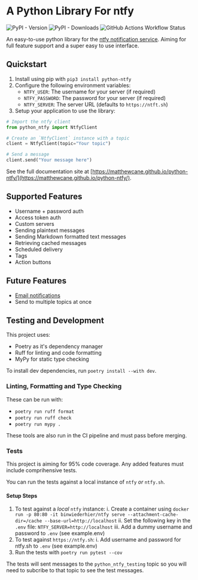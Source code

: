 # A Python Library For ntfy

![PyPI - Version](https://img.shields.io/pypi/v/python-ntfy?link=https%3A%2F%2Fpypi.org%2Fproject%2Fpython-ntfy%2F)
![PyPI - Downloads](https://img.shields.io/pypi/dm/python-ntfy?link=https%3A%2F%2Fpypistats.org%2Fpackages%2Fpython-ntfy)
![GitHub Actions Workflow Status](https://img.shields.io/github/actions/workflow/status/MatthewCane/python-ntfy/publish.yml?link=https%3A%2F%2Fgithub.com%2FMatthewCane%2Fpython-ntfy%2Factions%2Fworkflows%2Fpublish.yml)

An easy-to-use python library for the [ntfy notification service](https://ntfy.sh/). Aiming for full feature support and a super easy to use interface.

## Quickstart

1. Install using pip with `pip3 install python-ntfy`
2. Configure the following environment variables:
    - `NTFY_USER`: The username for your server (if required)
    - `NTFY_PASSWORD`: The password for your server (if required)
    - `NTFY_SERVER`: The server URL (defaults to `https://ntft.sh`)
3. Setup your application to use the library:

```python
# Import the ntfy client
from python_ntfy import NtfyClient

# Create an `NtfyClient` instance with a topic
client = NtfyClient(topic="Your topic")

# Send a message
client.send("Your message here")
```

See the full documentation site at [https://matthewcane.github.io/python-ntfy/](https://matthewcane.github.io/python-ntfy/).

## Supported Features

- Username + password auth
- Access token auth
- Custom servers
- Sending plaintext messages
- Sending Markdown formatted text messages
- Retrieving cached messages
- Scheduled delivery
- Tags
- Action buttons

## Future Features

- [Email notifications](https://docs.ntfy.sh/publish/#e-mail-notifications)
- Send to multiple topics at once

## Testing and Development

This project uses:

- Poetry as it's dependency manager
- Ruff for linting and code formatting
- MyPy for static type checking

To install dev dependencies, run `poetry install --with dev`.

### Linting, Formatting and Type Checking

These can be run with:

- `poetry run ruff format`
- `poetry run ruff check`
- `poetry run mypy .`

These tools are also run in the CI pipeline and must pass before merging.

### Tests

This project is aiming for 95% code coverage. Any added features must include comprihensive tests.

You can run the tests against a local instance of `ntfy` *or* `ntfy.sh`.

#### Setup Steps

1. To test against a *local* `ntfy` instance:
    i. Create a container using `docker run -p 80:80 -it binwiederhier/ntfy serve --attachment-cache-dir=/cache --base-url=http://localhost`
    ii. Set the following key in the `.env` file: `NTFY_SERVER=http://localhost`
    iii. Add a dummy username and password to `.env` (see example.env)
2. To test against `https://ntfy.sh`:
    i. Add username and password for ntfy.sh to `.env` (see example.env)
3. Run the tests with `poetry run pytest --cov`

The tests will sent messages to the `python_ntfy_testing` topic so you will need to subcribe to that topic to see the test messages.
